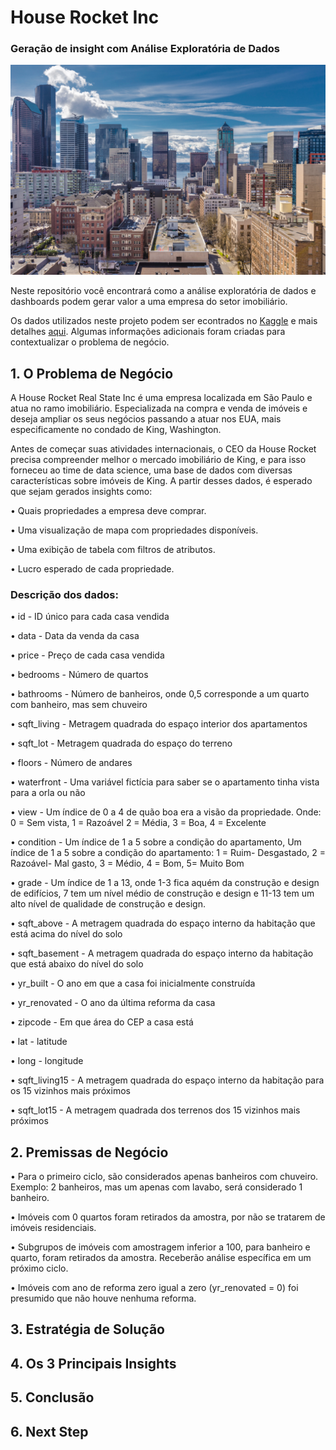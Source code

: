 # House Rocket Inc

### Geração de insight com Análise Exploratória de Dados

![cover](https://github.com/leonardomcordeiro/house_rocket/blob/main/images/seattle_cover.jpg)

Neste repositório você encontrará como a análise exploratória de dados e dashboards podem gerar valor a uma empresa do setor imobiliário.

Os dados utilizados neste projeto podem ser econtrados no [Kaggle](https://www.kaggle.com/datasets/harlfoxem/housesalesprediction/discussion/207885) e mais detalhes [aqui](https://info.kingcounty.gov/assessor/esales/Glossary.aspx). Algumas informações adicionais foram criadas para contextualizar o problema de negócio.


## 1. O Problema de Negócio

A House Rocket Real State Inc é uma empresa localizada em São Paulo e atua no ramo imobiliário. Especializada na compra e venda de imóveis e deseja ampliar os seus negócios passando a atuar nos EUA, mais especificamente no condado de King, Washington.

Antes de começar suas atividades internacionais, o CEO da House Rocket precisa compreender melhor o mercado imobiliário de King, e para isso forneceu ao time de data science, uma base de dados com diversas características sobre imóveis de King. A partir desses dados, é esperado que sejam gerados insights como:


• Quais propriedades a empresa deve comprar.

• Uma visualização de mapa com propriedades disponíveis.

• Uma exibição de tabela com filtros de atributos.

• Lucro esperado de cada propriedade.

### Descrição dos dados:
• id - ID único para cada casa vendida

• data - Data da venda da casa

• price - Preço de cada casa vendida

• bedrooms - Número de quartos

• bathrooms - Número de banheiros, onde 0,5 corresponde a um quarto com banheiro, mas sem chuveiro

• sqft_living - Metragem quadrada do espaço interior dos apartamentos

• sqft_lot - Metragem quadrada do espaço do terreno

• floors - Número de andares

• waterfront - Uma variável fictícia para saber se o apartamento tinha vista para a orla ou não

• view - Um índice de 0 a 4 de quão boa era a visão da propriedade. Onde: 0 = Sem vista, 1 = Razoável 2 = Média, 3 = Boa, 4 = Excelente

• condition - Um índice de 1 a 5 sobre a condição do apartamento, Um índice de 1 a 5 sobre a condição do apartamento: 1 = Ruim- Desgastado, 2 = Razoável- Mal gasto, 3 = Médio, 4 = Bom, 5= Muito Bom

• grade - Um índice de 1 a 13, onde 1-3 fica aquém da construção e design de edifícios, 7 tem um nível médio de construção e design e 11-13 tem um alto nível de qualidade de construção e design.

• sqft_above - A metragem quadrada do espaço interno da habitação que está acima do nível do solo

• sqft_basement - A metragem quadrada do espaço interno da habitação que está abaixo do nível do solo

• yr_built - O ano em que a casa foi inicialmente construída

• yr_renovated - O ano da última reforma da casa

• zipcode - Em que área do CEP a casa está

• lat - latitude

• long - longitude

• sqft_living15 - A metragem quadrada do espaço interno da habitação para os 15 vizinhos mais próximos

• sqft_lot15 - A metragem quadrada dos terrenos dos 15 vizinhos mais próximos


## 2. Premissas de Negócio


 • Para o primeiro ciclo, são considerados apenas banheiros com chuveiro. Exemplo: 2 banheiros, mas um apenas com lavabo, será considerado 1 banheiro.
 
 • Imóveis com 0 quartos foram retirados da amostra, por não se tratarem de imóveis residenciais.
 
 • Subgrupos de imóveis com amostragem inferior a 100, para banheiro e quarto, foram retirados da amostra. Receberão análise específica em um próximo ciclo.
 
 • Imóveis com ano de reforma zero igual a zero (yr_renovated = 0) foi presumido que não houve nenhuma reforma.
 
 
 
 


## 3. Estratégia de Solução

## 4. Os 3 Principais Insights

## 5. Conclusão

## 6. Next Step

